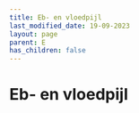 ```yaml
---
title: Eb- en vloedpijl
last_modified_date: 19-09-2023
layout: page
parent: E
has_children: false
---
```


Eb- en vloedpijl
================

